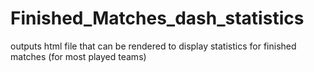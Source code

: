# Finished_Matches_dash_statistics
outputs html file that can be rendered to display statistics for finished matches (for most played teams)
